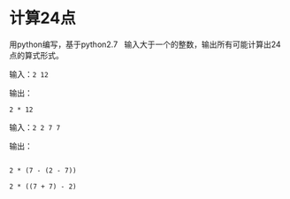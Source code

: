 # 计算24点
用python编写，基于python2.7
 
输入大于一个的整数，输出所有可能计算出24点的算式形式。

输入：```2 12```

输出：

```2 * 12```

输入：```2 2 7 7```

输出：
 
```2 * (7 + (7 - 2))

2 * (7 - (2 - 7))

2 * ((7 + 7) - 2)
```
